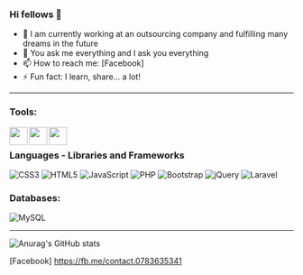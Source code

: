 ### Hi fellows 👋

- 🔭 I am currently working at an outsourcing company and fulfilling many dreams in the future
- 💬 You ask me everything and I ask you everything
- 📫 How to reach me: [Facebook]
- ⚡ Fun fact: I learn, share... a lot!

---

### Tools:
<img align='left' height="32" width="32" src="https://cdn.jsdelivr.net/npm/simple-icons@4.8.0/icons/phpstorm.svg" />
<img align='left' height="32" width="32" src="https://cdn.jsdelivr.net/npm/simple-icons@4.8.0/icons/xampp.svg" />
<img align='left' height="32" width="32" src="https://cdn.jsdelivr.net/npm/simple-icons@4.8.0/icons/laragon.svg" />
<br>

### Languages - Libraries and Frameworks
![CSS3](https://img.shields.io/badge/css3-%231572B6.svg?style=plastic&logo=css3&logoColor=white) ![HTML5](https://img.shields.io/badge/html5-%23E34F26.svg?style=plastic&logo=html5&logoColor=white) ![JavaScript](https://img.shields.io/badge/javascript-%23323330.svg?style=plastic&logo=javascript&logoColor=%23F7DF1E) ![PHP](https://img.shields.io/badge/php-%23777BB4.svg?style=plastic&logo=php&logoColor=white) ![Bootstrap](https://img.shields.io/badge/bootstrap-%23563D7C.svg?style=plastic&logo=bootstrap&logoColor=white) ![jQuery](https://img.shields.io/badge/jquery-%230769AD.svg?style=plastic&logo=jquery&logoColor=white) ![Laravel](https://img.shields.io/badge/laravel-%23FF2D20.svg?style=plastic&logo=laravel&logoColor=white)

### Databases:
![MySQL](https://img.shields.io/badge/mysql-%2300f.svg?style=plastic&logo=mysql&logoColor=white)

---

![Anurag's GitHub stats](https://github-readme-stats.vercel.app/api?username=lexuanphat&show_icons=true&theme=transparent&hide=contribs&count_private=true)

[Facebook] https://fb.me/contact.0783635341
